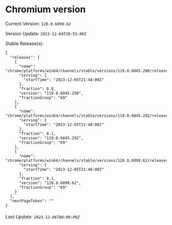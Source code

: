 # Chromium version

Current Version: `120.0.6099.62`

Version Update: `2023-12-04T20:55:00Z`

Stable Release(s):
```
{
  "releases": [
    {
      "name": "chrome/platforms/win64/channels/stable/versions/119.0.6045.200/releases/1701812880",
      "serving": {
        "startTime": "2023-12-05T21:48:00Z"
      },
      "fraction": 0.8,
      "version": "119.0.6045.200",
      "fractionGroup": "69"
    },
    {
      "name": "chrome/platforms/win64/channels/stable/versions/119.0.6045.202/releases/1701812880",
      "serving": {
        "startTime": "2023-12-05T21:48:00Z"
      },
      "fraction": 0.1,
      "version": "119.0.6045.202",
      "fractionGroup": "69"
    },
    {
      "name": "chrome/platforms/win64/channels/stable/versions/120.0.6099.62/releases/1701812880",
      "serving": {
        "startTime": "2023-12-05T21:48:00Z"
      },
      "fraction": 0.1,
      "version": "120.0.6099.62",
      "fractionGroup": "69"
    }
  ],
  "nextPageToken": ""
}
```

###### Last Update: `2023-12-06T00:00:09Z`
        